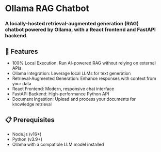 # Ollama RAG Chatbot
### A locally-hosted retrieval-augmented generation (RAG) chatbot powered by Ollama, with a React frontend and FastAPI backend.
## 🌟 Features

- 100% Local Execution: Run AI-powered RAG without relying on external APIs
- Ollama Integration: Leverage local LLMs for text generation
- Retrieval-Augmented Generation: Enhance responses with context from your data
- React Frontend: Modern, responsive chat interface
- FastAPI Backend: High-performance Python API
- Document Ingestion: Upload and process your documents for knowledge retrieval

## 📋 Prerequisites

- Node.js (v16+)
- Python (v3.9+)
- Ollama with a compatible LLM model installed
